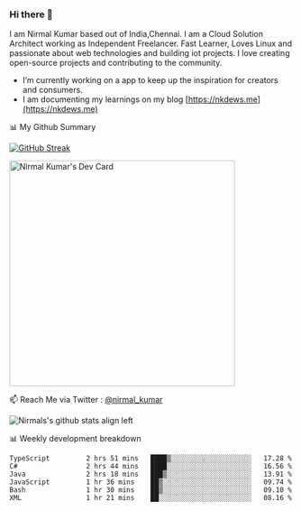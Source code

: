 ### Hi there 👋

 I am Nirmal Kumar based out of India,Chennai. I am a Cloud Solution Architect working as Independent Freelancer. Fast Learner, Loves Linux and passionate about web technologies and building iot projects. I love creating open-source projects and contributing to the community.

- I’m currently working on a app to keep up the inspiration for creators and consumers.
- I am documenting my learnings on my blog [https://nkdews.me](https://nkdews.me)


📊 My Github Summary

[![GitHub Streak](https://github-readme-streak-stats.herokuapp.com?user=nk-gears&theme=dark&hide_border=true&date_format=M%20j%5B%2C%20Y%5D)](https://git.io/streak-stats)

<a href="https://app.daily.dev/nirmal_kumar"><img src="https://api.daily.dev/devcards/a16cfcf02d384b16b41de71ce4d1d811.png?r=8ve" width="400" alt="Nirmal Kumar's Dev Card"/></a>

📫 Reach Me via  Twitter : [@nirmal_kumar](https://twitter.com/nirmal_kumar)

![Nirmals's github stats align left](https://github-readme-stats.vercel.app/api?username=nk-gears&show_icons=true)


📊 Weekly development breakdown

<!--START_SECTION:waka-->

```text
TypeScript         2 hrs 51 mins   ████▒░░░░░░░░░░░░░░░░░░░░   17.28 %
C#                 2 hrs 44 mins   ████░░░░░░░░░░░░░░░░░░░░░   16.56 %
Java               2 hrs 18 mins   ███▒░░░░░░░░░░░░░░░░░░░░░   13.91 %
JavaScript         1 hr 36 mins    ██▒░░░░░░░░░░░░░░░░░░░░░░   09.74 %
Bash               1 hr 30 mins    ██▒░░░░░░░░░░░░░░░░░░░░░░   09.10 %
XML                1 hr 21 mins    ██░░░░░░░░░░░░░░░░░░░░░░░   08.16 %
```

<!--END_SECTION:waka-->


